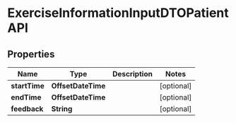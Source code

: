 

# ExerciseInformationInputDTOPatientAPI


## Properties

| Name | Type | Description | Notes |
|------------ | ------------- | ------------- | -------------|
|**startTime** | **OffsetDateTime** |  |  [optional] |
|**endTime** | **OffsetDateTime** |  |  [optional] |
|**feedback** | **String** |  |  [optional] |



